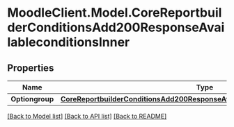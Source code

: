 # MoodleClient.Model.CoreReportbuilderConditionsAdd200ResponseAvailableconditionsInner

## Properties

Name | Type | Description | Notes
------------ | ------------- | ------------- | -------------
**Optiongroup** | [**CoreReportbuilderConditionsAdd200ResponseAvailableconditionsInnerOptiongroup**](CoreReportbuilderConditionsAdd200ResponseAvailableconditionsInnerOptiongroup.md) |  | [optional] 

[[Back to Model list]](../README.md#documentation-for-models) [[Back to API list]](../README.md#documentation-for-api-endpoints) [[Back to README]](../README.md)

